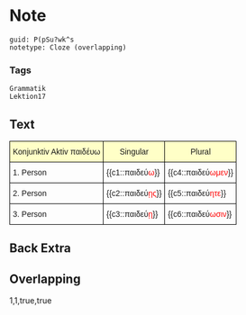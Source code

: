 # Note
```
guid: P(pSu?wk^s
notetype: Cloze (overlapping)
```

### Tags
```
Grammatik
Lektion17
```

## Text
<style type="text/css">
table  {border-collapse:collapse;border-spacing:0;}
table td{border-color:black;border-style:solid;border-width:1px;font-family:Arial, sans-serif;font-size:14px;
  overflow:hidden;padding:10px 5px;word-break:normal;}
table th{border-color:black;border-style:solid;border-width:1px;font-family:Arial, sans-serif;font-size:14px;
  font-weight:normal;overflow:hidden;padding:10px 5px;word-break:normal;background-color:#ffffc7;}
</style>
<table>
<thead>
<tr><th>Konjunktiv Aktiv παιδέυω</th><th>Singular</th><th>Plural</th></tr>
</thead>
<tbody>
<tr><td>1. Person </td><td>{{c1::παιδεύ<span style="color:#FE0000">ω</span>}}
</td><td>{{c4::παιδεύ<span style="color: rgb(254, 0, 0);">ωμεν</span>}}
</td></tr>
<tr><td>2. Person </td><td>{{c2::παιδεύ<span style="color:#FE0000">ῃς</span>}}
</td><td>{{c5::παιδεύ<font color="#fe0000">ητε</font>}}
</td></tr>
<tr><td>3. Person </td><td>{{c3::παιδεύ<span style="color:#fe0000">ῃ</span>}}
</td><td>{{c6::παιδεύ<font color="#fe0000">ωσιν</font>}}
</td></tr>
</tbody>
</table>

## Back Extra


## Overlapping
1,1,true,true
